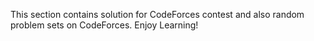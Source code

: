 This section contains solution for CodeForces contest and also random problem sets on CodeForces. Enjoy Learning!
